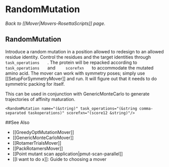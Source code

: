 # RandomMutation
*Back to [[Mover|Movers-RosettaScripts]] page.*
## RandomMutation

Introduce a random mutation in a position allowed to redesign to an allowed residue identity. Control the residues and the target identities through `     task_operations    ` . The protein will be repacked according to `     task_operations    ` and `     scorefxn    ` to accommodate the mutated amino acid. The mover can work with symmetry poses; simply use [[SetupForSymmetryMover]] and run. It will figure out that it needs to do symmetric packing for itself.

This can be used in conjunction with GenericMonteCarlo to generate trajectories of affinity maturation.

```
<RandomMutation name="(&string)" task_operations="(&string comma-separated taskoperations)" scorefxn="(score12 &string)"/>
```


##See Also

* [[GreedyOptMutationMover]]
* [[GenericMonteCarloMover]]
* [[RotamerTrialsMover]]
* [[PackRotamersMover]]
* [[Point mutant scan application|pmut-scan-parallel]]
* [[I want to do x]]: Guide to choosing a mover